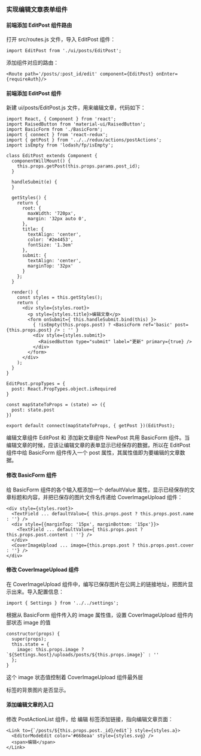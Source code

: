 ### 实现编辑文章表单组件

#### 前端添加 EditPost 组件路由

打开 src/routes.js 文件，导入 EditPost 组件：

```
import EditPost from './ui/posts/EditPost';

```
添加组件对应的路由：

```
<Route path='/posts/:post_id/edit' component={EditPost} onEnter={requireAuth}/>

```
#### 前端添加 EditPost 组件

新建 ui/posts/EditPost.js 文件，用来编辑文章，代码如下：

```
import React, { Component } from 'react';
import RaisedButton from 'material-ui/RaisedButton';
import BasicForm from './BasicForm';
import { connect } from 'react-redux';
import { getPost } from '../../redux/actions/postActions';
import isEmpty from 'lodash/fp/isEmpty';

class EditPost extends Component {
  componentWillMount() {
    this.props.getPost(this.props.params.post_id);
  }

  handleSubmit(e) {
  }

  getStyles() {
    return {
      root: {
        maxWidth: '720px',
        margin: '32px auto 0',
      },
      title: {
        textAlign: 'center',
        color: '#2e4453',
        fontSize: '1.3em'
      },
      submit: {
        textAlign: 'center',
        marginTop: '32px'
      }
    };
  }

  render() {
    const styles = this.getStyles();
    return (
      <div style={styles.root}>
        <p style={styles.title}>编辑文章</p>
        <form onSubmit={ this.handleSubmit.bind(this) }>
          { !isEmpty(this.props.post) ? <BasicForm ref='basic' post={this.props.post} /> : '' }
          <div style={styles.submit}>
            <RaisedButton type="submit" label="更新" primary={true} />
          </div>
        </form>
      </div>
    );
  }
}

EditPost.propTypes = {
  post: React.PropTypes.object.isRequired
}

const mapStateToProps = (state) => ({
  post: state.post
})

export default connect(mapStateToProps, { getPost })(EditPost);

```
编辑文章组件 EditPost 和 添加新文章组件 NewPost 共用 BasicForm 组件。当编辑文章的时候，应该让编辑文章的表单显示已经保存的数据，所以在 EditPost 组件中给 BasicForm 组件传入一个 post 属性，其属性值即为要编辑的文章数据。

#### 修改 BasicForm 组件

给 BasicForm 组件的各个输入框添加一个 defaultValue 属性，显示已经保存的文章标题和内容，并把已保存的图片文件名传递给 CoverImageUpload 组件：

```
<div style={styles.root}>
  <TextField ... defaultValue={ this.props.post ? this.props.post.name : ''} />
  <div style={{marginTop: '15px', marginBottom: '15px'}}>
    <TextField ... defaultValue={ this.props.post ? this.props.post.content : ''} />
  </div>
  <CoverImageUpload ... image={this.props.post ? this.props.post.cover : ''} />
</div>

```
#### 修改 CoverImageUpload 组件

在 CoverImageUpload 组件中，编写已保存图片在公网上的链接地址，把图片显示出来。导入配置信息：

```
import { Settings } from '../../settings';

```
根据从 BasicForm 组件传入的 image 属性值，设置 CoverImageUpload 组件内部状态 image 的值

```
constructor(props) {
  super(props);
  this.state = {
    image: this.props.image ? `${Settings.host}/uploads/posts/${this.props.image}` : ''
  };
}

```
这个 image 状态值控制着 CoverImageUpload 组件最外层 <div> 标签的背景图片是否显示。

#### 添加编辑文章的入口

修改 PostActionList 组件，给 编辑 标签添加链接，指向编辑文章页面：

```
<Link to={`/posts/${this.props.post._id}/edit`} style={styles.a}>
  <EditorModeEdit color='#668eaa' style={styles.svg} />
  <span>编辑</span>
</Link>

```
